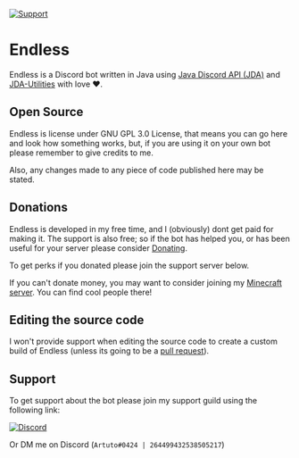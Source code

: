 [![Support](https://img.shields.io/discord/312776731704426496.svg)](https://discord.gg/CXKfYW3)

# Endless

Endless is a Discord bot written in Java using [Java Discord API (JDA)](https://github.com/DV8FromTheWorld/JDA) and [JDA-Utilities](https://github.com/JDA-Applications/JDA-Utilities) with love ❤.

## Open Source

Endless is license under GNU GPL 3.0 License, that means you can go here and look how something works, but, if you are using it on your own bot please remember to give credits to me.

Also, any changes made to any piece of code published here may be stated.

## Donations

Endless is developed in my free time, and I (obviously) dont get paid for making it. The support is also free; so if the bot has helped you, or has been useful for your server please consider [Donating](https://paypal.me/artuto).

To get perks if you donated please join the support server below.

If you can't donate money, you may want to consider joining my [Minecraft server](https://libertylandmc.tk). You can find cool people there!

## Editing the source code

I won't provide support when editing the source code to create a custom build of Endless (unless its going to be a [pull request](https://github.com/EndlessBot/Endless/pulls)).

## Support

To get support about the bot please join my support guild using the following link:

[![Discord](https://canary.discordapp.com/api/guilds/312776731704426496/widget.png?style=banner2)](https://discord.gg/CXKfYW3)

Or DM me on Discord (```Artuto#0424 | 264499432538505217```)

